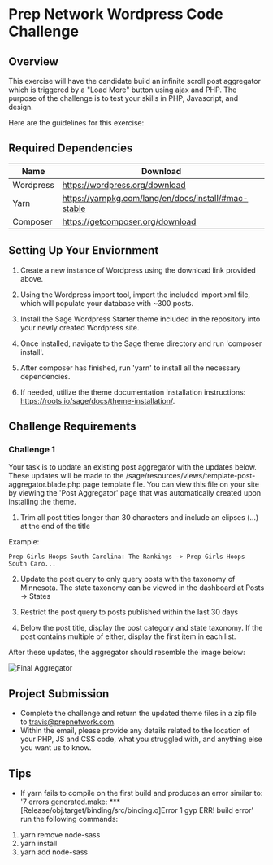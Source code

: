 # Prep Network Wordpress Code Challenge

## Overview

This exercise will have the candidate build an infinite scroll post aggregator which is triggered by a "Load More" button using ajax and PHP. The purpose of the challenge is to test your skills in PHP, Javascript, and design.

Here are the guidelines for this exercise:

## Required Dependencies

| Name      | Download                                             |
| --------- | ---------------------------------------------------- |
| Wordpress | https://wordpress.org/download                       |
| Yarn      | https://yarnpkg.com/lang/en/docs/install/#mac-stable |
| Composer  | https://getcomposer.org/download                     |

## Setting Up Your Enviornment

1. Create a new instance of Wordpress using the download link provided above.

2. Using the Wordpress import tool, import the included import.xml file, which will populate your database with ~300 posts.

3. Install the Sage Wordpress Starter theme included in the repository into your newly created Wordpress site.

4. Once installed, navigate to the Sage theme directory and run 'composer install'.

5. After composer has finished, run 'yarn' to install all the necessary dependencies.

6. If needed, utilize the theme documentation installation instructions: https://roots.io/sage/docs/theme-installation/.

## Challenge Requirements

### Challenge 1

Your task is to update an existing post aggregator with the updates below. These updates will be made to the /sage/resources/views/template-post-aggregator.blade.php page template file. You can view this file on your site by viewing the 'Post Aggregator' page that was automatically created upon installing the theme.

1. Trim all post titles longer than 30 characters and include an elipses (...) at the end of the title

Example: 

```
Prep Girls Hoops South Carolina: The Rankings -> Prep Girls Hoops South Caro...
```

2. Update the post query to only query posts with the taxonomy of Minnesota. The state taxonomy can be viewed in the dashboard at Posts -> States

3. Restrict the post query to posts published within the last 30 days

4. Below the post title, display the post category and state taxonomy. If the post contains multiple of either, display the first item in each list.

After these updates, the aggregator should resemble the image below:

![Final Aggregator](https://www.prepnetwork.com/wp-content/uploads/2022/02/Screen-Shot-2022-02-21-at-9.05.04-AM.png)

## Project Submission

-   Complete the challenge and return the updated theme files in a zip file to travis@prepnetwork.com.
-   Within the email, please provide any details related to the location of your PHP, JS and CSS code, what you struggled with, and anything else you want us to know.

## Tips
-   If yarn fails to compile on the first build and produces an error similar to: '7 errors generated.make: *** [Release/obj.target/binding/src/binding.o]Error 1 gyp ERR! build error' run the following commands: 
1) yarn remove node-sass 
2) yarn install 
3) yarn add node-sass
